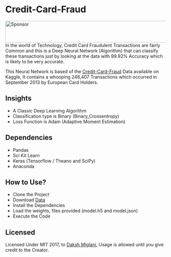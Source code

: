 # Credit-Card-Fraud
<a target='_blank' rel='nofollow' href='https://app.codesponsor.io/link/wvR6rDfYFNE6uyuVSxnXb5hg/DakshMiglani/Credit-Card-Fraud'>
  <img alt='Sponsor' width='888' height='68' src='https://app.codesponsor.io/embed/wvR6rDfYFNE6uyuVSxnXb5hg/DakshMiglani/Credit-Card-Fraud.svg' />
</a>
In the world of Technology, Credit Card Fraudulent Transactions are fairly Common and this is a Deep Neural Network (Algorithm) that can classify these transactions just by looking at the data with 99.92% Accuracy which is likely to be very accurate.

This Neural Network is based of the [Credit-Card-Fraud](https://www.kaggle.com/dalpozz/creditcardfraud) Data available on Kaggle, It contains a whooping 248,407 Transactions which occurred in September 2013 by European Card Holders.

## Insights
- A Classic Deep Learning Algorithm
- Classification type is Binary (Binary_Crossentropy)
- Loss Function is Adam (Adaptive Moment Estimation)

## Dependencies
- Pandas
- Sci Kit Learn
- Keras (Tensorflow / Theano and SciPy)
- Anaconda

## How to Use?
- Clone the Project
- Download [Data](https://www.kaggle.com/dalpozz/creditcardfraud)
- Install the Dependencies
- Load the weights, files provided (model.h5 and model.json)
- Execute the Code

## Licensed
Licensed Under MIT 2017, to [Daksh Miglani](https://dak.sh), Usage is allowed until you give credit to the Creator.
